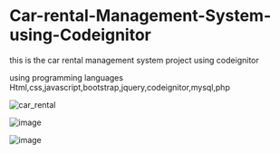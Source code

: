 # Car-rental-Management-System-using-Codeignitor

this is the car rental management system project using codeignitor

using programming languages Html,css,javascript,bootstrap,jquery,codeignitor,mysql,php  

![car_rental](https://github.com/ganeshkumar2022/Car-rental-Management-System-using-Codeignitor/assets/118204387/9e0ed9e2-1f76-4e63-ab09-da25a91965c2)

![image](https://github.com/ganeshkumar2022/Car-rental-Management-System-using-Codeignitor/assets/118204387/1187f934-243c-4000-9d69-8db7af9460dc)

![image](https://github.com/ganeshkumar2022/Car-rental-Management-System-using-Codeignitor/assets/118204387/7fe48c21-1ea4-4dd1-a989-21206b0b5f16)



